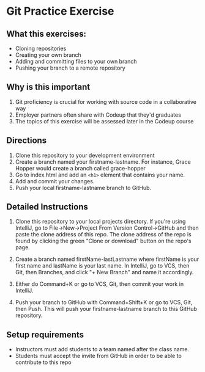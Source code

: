# Git Practice Exercise

## What this exercises:
- Cloning repositories
- Creating your own branch
- Adding and committing files to your own branch
- Pushing your branch to a remote repository

## Why is this important
1. Git proficiency is crucial for working with source code in a collaborative way
2. Employer partners often share with Codeup that they'd graduates 
3. The topics of this exercise will be assessed later in the Codeup course
 
## Directions
1. Clone this repository to your development environment
2. Create a branch named your firstname-lastname. For instance, Grace Hopper would create a branch called grace-hopper
3. Go to index.html and add an `<h1>` element that contains your name.
4. Add and commit your changes.
5. Push your local firstname-lastname branch to GitHub.

## Detailed Instructions
1. Clone this repository to your local projects directory. If you're using IntelliJ, go to File->New->Project From Version Control->GitHub and then paste the clone address of this repo. The clone address of the repo is found by clicking the green "Clone or download" button on the repo's page.

2. Create a branch named firstName-lastLastname where firstName is your first name and lastName is your last name. In IntelliJ, go to VCS, then Git, then Branches, and click "+ New Branch" and name it accordingly.

3. Either do Command+K or go to VCS, Git, then commit your work in IntelliJ.

4. Push your branch to GitHub with Command+Shift+K or go to VCS, Git, then Push. This will push your firstname-lastname branch to this GitHub repository. 

## Setup requirements
- Instructors must add students to a team named after the class name.
- Students must accept the invite from GitHub in order to be able to contribute to this repo
